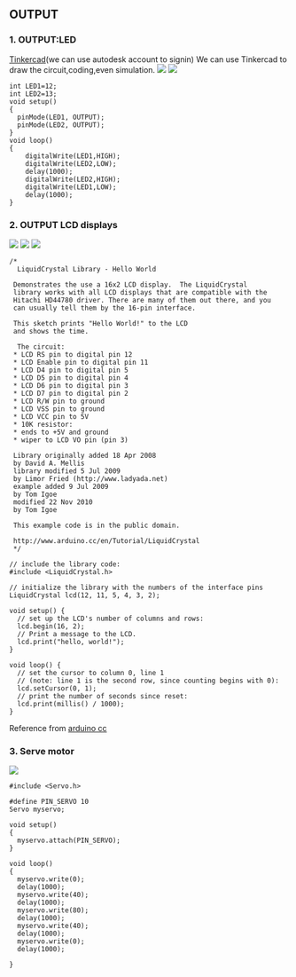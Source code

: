 
## OUTPUT

### 1. OUTPUT:LED
[Tinkercad](https://www.tinkercad.com/)(we can use autodesk account to signin)
We can use Tinkercad to draw the circuit,coding,even simulation.
![](https://gitlab.com/picbed/bed/uploads/7d11837cdd18f5823c819aed39d3f9f5/1586871622107.jpg)
![](https://gitlab.com/picbed/bed/uploads/e864b069379a90bf83f9521268adfd73/Screen_Shot_2020-04-14_at_21.38.14.png)

```
int LED1=12;
int LED2=13;
void setup()
{ 
  pinMode(LED1, OUTPUT); 
  pinMode(LED2, OUTPUT);   
}
void loop()
{
    digitalWrite(LED1,HIGH);
    digitalWrite(LED2,LOW);
    delay(1000);
    digitalWrite(LED2,HIGH);
    digitalWrite(LED1,LOW);
    delay(1000);
}
```



### 2. OUTPUT LCD displays

![](https://gitlab.com/picbed/bed/uploads/f0a8abdb86a3dcc3fee68b1f7dc3af5b/lcd_photo.png)
![](https://gitlab.com/picbed/bed/uploads/b3403ee8256dd4ce28c61e31719b3377/LCD_Base_bb_Fritz.png)
![](https://gitlab.com/picbed/bed/uploads/1330716fffb7ce1d6e07ac6446c25863/LCD_Base_bb_Schem__1_.png)


```
/*
  LiquidCrystal Library - Hello World

 Demonstrates the use a 16x2 LCD display.  The LiquidCrystal
 library works with all LCD displays that are compatible with the
 Hitachi HD44780 driver. There are many of them out there, and you
 can usually tell them by the 16-pin interface.

 This sketch prints "Hello World!" to the LCD
 and shows the time.

  The circuit:
 * LCD RS pin to digital pin 12
 * LCD Enable pin to digital pin 11
 * LCD D4 pin to digital pin 5
 * LCD D5 pin to digital pin 4
 * LCD D6 pin to digital pin 3
 * LCD D7 pin to digital pin 2
 * LCD R/W pin to ground
 * LCD VSS pin to ground
 * LCD VCC pin to 5V
 * 10K resistor:
 * ends to +5V and ground
 * wiper to LCD VO pin (pin 3)

 Library originally added 18 Apr 2008
 by David A. Mellis
 library modified 5 Jul 2009
 by Limor Fried (http://www.ladyada.net)
 example added 9 Jul 2009
 by Tom Igoe
 modified 22 Nov 2010
 by Tom Igoe

 This example code is in the public domain.

 http://www.arduino.cc/en/Tutorial/LiquidCrystal
 */

// include the library code:
#include <LiquidCrystal.h>

// initialize the library with the numbers of the interface pins
LiquidCrystal lcd(12, 11, 5, 4, 3, 2);

void setup() {
  // set up the LCD's number of columns and rows:
  lcd.begin(16, 2);
  // Print a message to the LCD.
  lcd.print("hello, world!");
}

void loop() {
  // set the cursor to column 0, line 1
  // (note: line 1 is the second row, since counting begins with 0):
  lcd.setCursor(0, 1);
  // print the number of seconds since reset:
  lcd.print(millis() / 1000);
}

```


Reference from [arduino cc](https://www.arduino.cc/en/Tutorial/HelloWorld)

### 3. Serve motor

![](https://gitlab.com/picbed/bed/uploads/bfe44b250cd86b93d92d6957812e12a2/sg0.png)
```
#include <Servo.h>
 
#define PIN_SERVO 10
Servo myservo;
 
void setup()
{
  myservo.attach(PIN_SERVO);
}
 
void loop()
{
  myservo.write(0);
  delay(1000);
  myservo.write(40);
  delay(1000);
  myservo.write(80);
  delay(1000);
  myservo.write(40);
  delay(1000);
  myservo.write(0);
  delay(1000);

}
```
